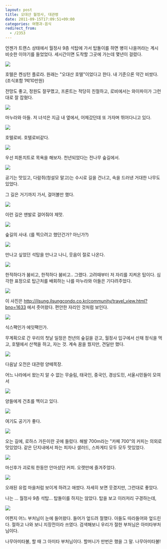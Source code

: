 ```yaml
---
layout: post
title: 오대산 월정사, 대관령
date: 2011-09-15T17:09:51+09:00
categories: 여행과-음식
redirect_from:
  - /2353
---
```


언젠가 트랜스 상태에서 월정사 9층 석탑에 가서 탑돌이를 하면 병이 나을꺼라는 계시 비슷한 이야기를 들었었다. 세시간이면 도착할 그곳에 가는데 몇년이 걸렸다.

<a title="view from hotel" href="http://www.flickr.com/photos/63339132@N00/6149058853" target="_blank"><img src="http://farm7.static.flickr.com/6063/6149058853_0c1bfd17e4.jpg" /></a>

호텔은 켄싱턴 플로라. 원래는 "오대산 호텔"이었다고 한다. 내 기준으론 약간 비쌌다. (조식포함 1박10만원)

전망도 좋고, 정원도 잘꾸몄고, 프론트는 적당히 친절하고, 로비에서는 와이파이가 그런대로 잘 잡혔다.

<a title="son, her" href="http://www.flickr.com/photos/63339132@N00/6149058217" target="_blank"><img src="http://farm7.static.flickr.com/6204/6149058217_76f3fd4652.jpg" /></a>

마누라와 아들. 저 녀석은 지금 내 옆에서, 어제갔던데 또 가자며 뛰어다니고 있다.

<a title="hotel" href="http://www.flickr.com/photos/63339132@N00/6149618986" target="_blank"><img src="http://farm7.static.flickr.com/6173/6149618986_0626e404b9.jpg" /></a>

호텔로비. 호텔로비같다.

<a title="1000 years of woods" href="http://www.flickr.com/photos/63339132@N00/6149060429" target="_blank"><img src="http://farm7.static.flickr.com/6185/6149060429_d40a4f7aab.jpg" /></a>

우선 피톤치트로 목욕을 해보자. 천년되었다는 전나무 숲길에서.

<a title="adventure" href="http://www.flickr.com/photos/63339132@N00/6149612052" target="_blank"><img src="http://farm7.static.flickr.com/6197/6149612052_e974da6dba.jpg" /></a>

공기는 맛있고, 다람쥐(청설모 말고)는 수시로 길을 건너고, 속을 드러낸 거대한 나무도 있었다.

그 길은 거기까지 가서, 걸어볼만 했다.

<a title="without" href="http://www.flickr.com/photos/63339132@N00/6149062871" target="_blank"><img src="http://farm7.static.flickr.com/6090/6149062871_f11e8cbefb.jpg" /></a>

이런 길은 맨발로 걸어줘야 제맛.

<a title="me" href="http://www.flickr.com/photos/63339132@N00/6149613724" target="_blank"><img src="http://farm7.static.flickr.com/6069/6149613724_8fcd4bd4dc.jpg" /></a>

숲길의 사내. (를 찍으려고 했던건가? 아닌가?)

<a title="after seeing pagoda" href="http://www.flickr.com/photos/63339132@N00/6149066211" target="_blank"><img src="http://farm7.static.flickr.com/6177/6149066211_c8b7a17273.jpg" /></a>

만나고 싶었던 석탑을 만나고 나니, 웃음이 절로 나온다.

<a title="pagoda in my dream" href="http://www.flickr.com/photos/63339132@N00/6149615676" target="_blank"><img src="http://farm7.static.flickr.com/6082/6149615676_260cd881b9.jpg" /></a>

한적하다가 붐비고, 한적하다 붐비고.. 그랬다. 고려때부터 저 자리를 지켜온 탑이다. 심각한 표정으로 탑근처를 배회하는 나를 마누라와 아들은 기다려주었다.

<img src="http://www.gangwon.to/upload/webeditor/%EC%82%AC%EC%B0%B0.JPG" />

이 사진은 http://ilsung.ilsungcondo.co.kr/community/travel_view.html?bno=1633 에서 줏어왔다. 편안한 자리인 것처럼 보인다.

<a title="8 packs" href="http://www.flickr.com/photos/63339132@N00/6149618222" target="_blank"><img src="http://farm7.static.flickr.com/6063/6149618222_273086e117.jpg" /></a>

식스팩인가 에잇팩인가.

무계획으로 간 우리의 첫날 일정은 천년의 숲길을 걷고, 월정사 입구에서 산채 정식을 먹고, 호텔에서 산책을 하고, 자는 것. 계속 꿈을 꿨지만, 견딜만 했다.

<a title="temple, korea, kangwon" href="http://www.flickr.com/photos/63339132@N00/6149620662" target="_blank"><img src="http://farm7.static.flickr.com/6182/6149620662_7abc6c37e5.jpg" /></a>

다음날 오전은 대관령 양떼목장.

어느 나라에서 왔는지 알 수 없는 무슬림, 태국인, 중국인, 경상도민, 서울시민들이 모여서

<a title="sheeps" href="http://www.flickr.com/photos/63339132@N00/6149071045" target="_blank"><img src="http://farm7.static.flickr.com/6085/6149071045_aca96f9f1c.jpg" /></a>

양들에게 건초를 멕이고 있다.

<a title="smile" href="http://www.flickr.com/photos/63339132@N00/6149619702" target="_blank"><img src="http://farm7.static.flickr.com/6083/6149619702_8d9122e507.jpg" /></a>

여기도 공기가 좋다.

<a title="son, her" href="http://www.flickr.com/photos/63339132@N00/6149622232" target="_blank"><img src="http://farm7.static.flickr.com/6166/6149622232_d23382f27f.jpg" /></a>

오는 길에, 로하스 가든이란 곳에 들렀다. 해발 700m라는 "카페 700"의 커피는 의외로 맛있었다. 같은 단지내에서 파는 피자나 샐러드, 스파게티 모두 모두 맛있었다.

<a title="me" href="http://www.flickr.com/photos/63339132@N00/6149073605" target="_blank"><img src="http://farm7.static.flickr.com/6175/6149073605_41f5aa2499.jpg" /></a>

마신후가 괴로워 한동안 안마셨던 커피. 오랫만에 즐겨주었다.

<a title="fake" href="http://www.flickr.com/photos/63339132@N00/6149072697" target="_blank"><img src="http://farm7.static.flickr.com/6078/6149072697_5bbe6d9bc1.jpg" /></a>

오래된 유럽 마을처럼 보이게 하려고 애썼다. 자세히 보면 웃겼지만, 그런대로 좋았다.

나는 ... 월정사 9층 석탑... 탑돌이를 하지는 않았다. 탑을 보고 이러저리 구경하는데,

<a title="temple" href="http://www.flickr.com/photos/63339132@N00/6149617450" target="_blank"><img src="http://farm7.static.flickr.com/6080/6149617450_67fde1bb5d.jpg" /></a>

어쩐지 어느 부처님이 눈에 들어왔다. 들어가 엎드려 절했다. 아들도 따라들어와 엎드린다. 절하고 나와 보니 지장전이라 쓰였다. 검색해보니 우리가 절한 부처님은 아미타부처님이다.

나무아미타불, 할 때 그 아미타 부처님이다. 할머니가 만번은 했을 그 말. 나무아미타불!
